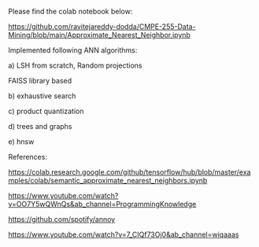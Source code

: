 Please find the colab notebook below:

https://github.com/ravitejareddy-dodda/CMPE-255-Data-Mining/blob/main/Approximate_Nearest_Neighbor.ipynb

Implemented following ANN algorithms:

a) LSH from scratch, Random projections

FAISS library based 

b) exhaustive search

c) product quantization

d) trees and graphs

e) hnsw

References:

https://colab.research.google.com/github/tensorflow/hub/blob/master/examples/colab/semantic_approximate_nearest_neighbors.ipynb

https://www.youtube.com/watch?v=OO7Y5wQWnQs&ab_channel=ProgrammingKnowledge

https://github.com/spotify/annoy

https://www.youtube.com/watch?v=7_CIQf73Oj0&ab_channel=wiqaaas
